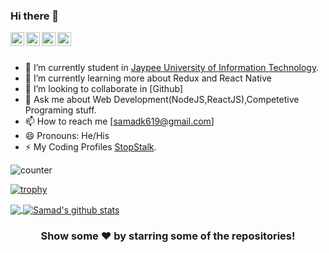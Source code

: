 ### Hi there 👋

<a href="https://www.linkedin.com/in/samadkhan99/">
  <img align="left" alt="Samad's Linkdein" width="22px" src="https://cdn.jsdelivr.net/npm/simple-icons@v3/icons/linkedin.svg" />
</a>
<a href="https://github.com/khansamad99">
  <img align="left" alt="Samad's Github" width="22px" src="https://cdn.jsdelivr.net/npm/simple-icons@v3/icons/github.svg" />
</a>
<a href="https://www.instagram.com/___samadkhan_/">
  <img align="left" alt="Samad's Instagram" width="22px" src="https://cdn.jsdelivr.net/npm/simple-icons@v3/icons/instagram.svg" />
</a>
<a href="https://www.facebook.com/profile.php?id=100006512253262">
  <img align="left" alt="Samad's Facebook" width="22px" src="https://cdn.jsdelivr.net/npm/simple-icons@v3/icons/facebook.svg" />
</a>
<br/>
<br/>


- 🔭 I’m currently student in [Jaypee University of Information Technology](https://juit.ac.in/).
- 🌱 I’m currently learning more about Redux and React Native
- 👯 I’m looking to collaborate in [Github]
- 💬 Ask me about Web Development(NodeJS,ReactJS),Competetive Programing stuff.
- 📫 How to reach me [samadk619@gmail.com]
- 😄 Pronouns: He/His
- ⚡ My Coding Profiles [StopStalk](https://www.stopstalk.com/user/profile/sam_khan99).



![counter](https://ennf979e38ywgbn.m.pipedream.net)


[![trophy](https://github-profile-trophy.vercel.app/?username=khansamad99)](https://github.com/ryo-ma/github-profile-trophy)



<a href="https://github.com/khansamad99">
  <img align="center" src="https://github-readme-stats.vercel.app/api/top-langs/?username=khansamad99&theme=light&hide_langs_below=1" />
</a>
<a href="https://github.com/khansamad99">
 <img align="center" src="https://github-readme-stats.vercel.app/api?username=khansamad99&show_icons=true&theme=light&line_height=27" alt="Samad's github stats"/>
</a>


<div align="center">

### Show some ❤️ by starring some of the repositories!

</div>

<!--
**khansamad99/khansamad99** is a ✨ _special_ ✨ repository because its `README.md` (this file) appears on your GitHub profile.


-->
